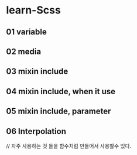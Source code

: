 # learn-Scss

## 01 variable

## 02 media

## 03 mixin include

## 04 mixin include, when it use

## 05 mixin include, parameter

## 06 Interpolation

// 자주 사용하는 것 들을 함수처럼 만들어서 사용할수 있다.

